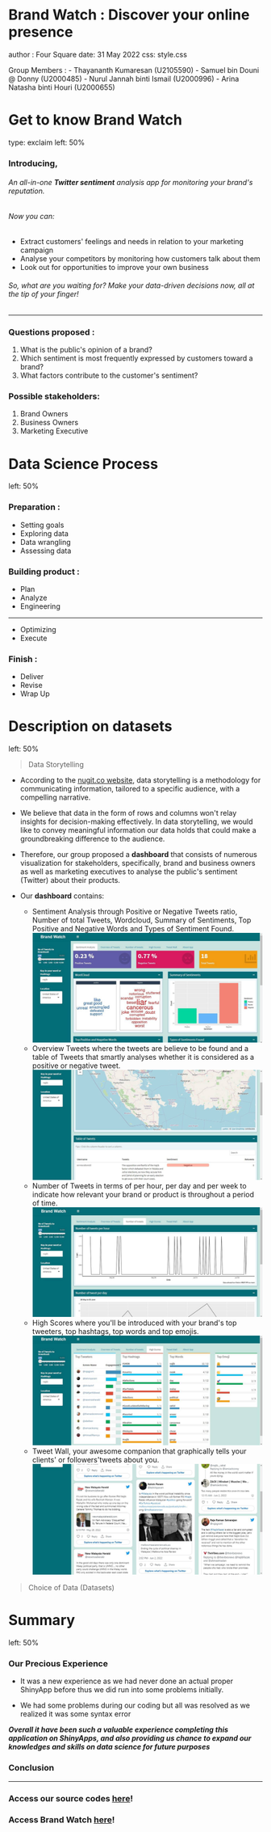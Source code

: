 # Brand Watch : Discover your online presence

author : Four Square date: 31 May 2022 css: style.css

Group Members : - Thayananth Kumaresan (U2105590) - Samuel bin Douni \@ Donny (U2000485) - Nurul Jannah binti Ismail (U2000996) - Arina Natasha binti Houri (U2000655)

# Get to know Brand Watch

type: exclaim left: 50%

### **Introducing,**

###### An all-in-one **Twitter sentiment** analysis app for monitoring your brand's reputation.

###### Now you can:

-   Extract customers' feelings and needs in relation to your marketing campaign
-   Analyse your competitors by monitoring how customers talk about them
-   Look out for opportunities to improve your own business

###### So, what are you waiting for? Make your data-driven decisions now, all at the tip of your finger!

------------------------------------------------------------------------

### **Questions proposed :**

1.  What is the public's opinion of a brand?
2.  Which sentiment is most frequently expressed by customers toward a brand?
3.  What factors contribute to the customer's sentiment?

### **Possible stakeholders:**

1.  Brand Owners
2.  Business Owners
3.  Marketing Executive

# Data Science Process

left: 50%

### **Preparation :**

-   Setting goals
-   Exploring data
-   Data wrangling
-   Assessing data

### **Building product :**

-   Plan
-   Analyze
-   Engineering

------------------------------------------------------------------------

-   Optimizing
-   Execute

### **Finish :**

-   Deliver
-   Revise
-   Wrap Up

# Description on datasets

left: 50%

> Data Storytelling

-   According to the [nugit.co website](https://www.nugit.co/what-is-data-storytelling/), data storytelling is a methodology for communicating information, tailored to a specific audience, with a compelling narrative.  

-   We believe that data in the form of rows and columns won't relay insights for decision-making effectively. In data storytelling, we would like to convey meaningful information our data holds that could make a groundbreaking difference to the audience.   

-   Therefore, our group proposed a **dashboard** that consists of numerous visualization for stakeholders, specifically, brand and business owners as well as marketing executives to analyse the public's sentiment (Twitter) about their products. 

-   Our **dashboard** contains:  
    + Sentiment Analysis through Positive or Negative Tweets ratio, Number of total Tweets, Wordcloud, Summary of Sentiments, Top Positive and Negative Words and Types of Sentiment Found. <img src="https://github.com/thaya1406/IDSProject/blob/master/Slides%20Presentation/Data%20Story%20Sentiment.jpg" alt="" width="500"/>  
    + Overview Tweets where the tweets are believe to be found and a table of Tweets that smartly analyses whether it is considered as a positive or negative tweet. ![](https://github.com/thaya1406/IDSProject/blob/master/Slides%20Presentation/Data%20Story%20Map%20and%20Table%20Tweet.jpg)  
    + Number of Tweets in terms of per hour, per day and per week to indicate how relevant your brand or product is throughout a period of time. ![](https://github.com/thaya1406/IDSProject/blob/master/Slides%20Presentation/Data%20Story%20Number%20of%20Scores.jpg)  
    + High Scores where you'll be introduced with your brand's top tweeters, top hashtags, top words and top emojis. ![](https://github.com/thaya1406/IDSProject/blob/master/Slides%20Presentation/Data%20Story%20High%20Scores.jpg)  
    + Tweet Wall, your awesome companion that graphically tells your clients' or followers'tweets about you. ![](https://github.com/thaya1406/IDSProject/blob/master/Slides%20Presentation/Data%20Story%20Tweet%20Wall.jpg)  

> Choice of Data (Datasets)


# Summary

left: 50%

### **Our Precious Experience**

-   It was a new experience as we had never done an actual proper ShinyApp before thus we did run into some problems initially.

-   We had some problems during our coding but all was resolved as we realized it was some syntax error

***Overall it have been such a valuable experience completing this application on ShinyApps, and also providing us chance to expand our knowledges and skills on data science for future purposes***

### **Conclusion**

------------------------------------------------------------------------

### **Access our source codes [here](https://github.com/thaya1406/IDSProject)!**

### **Access Brand Watch [here](https://qsa0ef-thayananth0kumaresan.shinyapps.io/idss/)!**
